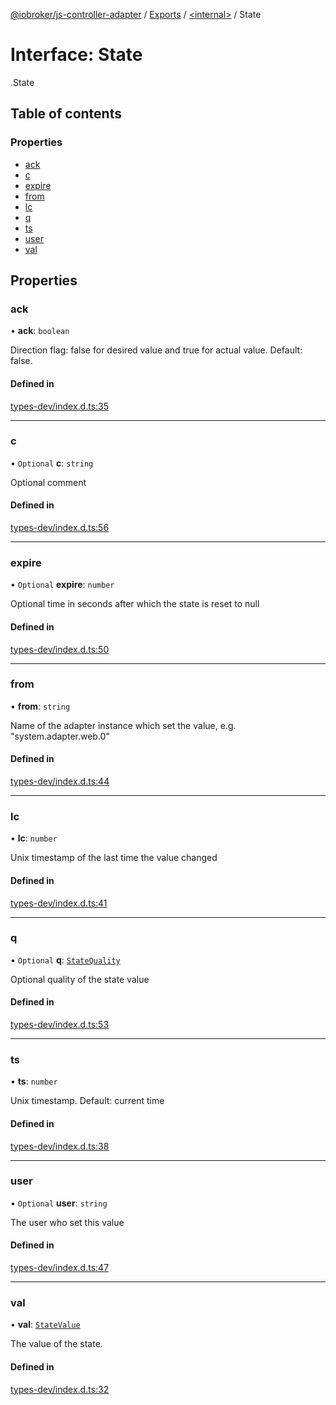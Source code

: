 [@iobroker/js-controller-adapter](../README.md) / [Exports](../modules.md) / [<internal\>](../modules/internal_.md) / State

# Interface: State

[<internal>](../modules/internal_.md).State

## Table of contents

### Properties

- [ack](internal_.State.md#ack)
- [c](internal_.State.md#c)
- [expire](internal_.State.md#expire)
- [from](internal_.State.md#from)
- [lc](internal_.State.md#lc)
- [q](internal_.State.md#q)
- [ts](internal_.State.md#ts)
- [user](internal_.State.md#user)
- [val](internal_.State.md#val)

## Properties

### ack

• **ack**: `boolean`

Direction flag: false for desired value and true for actual value. Default: false.

#### Defined in

[types-dev/index.d.ts:35](https://github.com/ioBroker/ioBroker.js-controller/blob/0f3945b9/packages/types-dev/index.d.ts#L35)

___

### c

• `Optional` **c**: `string`

Optional comment

#### Defined in

[types-dev/index.d.ts:56](https://github.com/ioBroker/ioBroker.js-controller/blob/0f3945b9/packages/types-dev/index.d.ts#L56)

___

### expire

• `Optional` **expire**: `number`

Optional time in seconds after which the state is reset to null

#### Defined in

[types-dev/index.d.ts:50](https://github.com/ioBroker/ioBroker.js-controller/blob/0f3945b9/packages/types-dev/index.d.ts#L50)

___

### from

• **from**: `string`

Name of the adapter instance which set the value, e.g. "system.adapter.web.0"

#### Defined in

[types-dev/index.d.ts:44](https://github.com/ioBroker/ioBroker.js-controller/blob/0f3945b9/packages/types-dev/index.d.ts#L44)

___

### lc

• **lc**: `number`

Unix timestamp of the last time the value changed

#### Defined in

[types-dev/index.d.ts:41](https://github.com/ioBroker/ioBroker.js-controller/blob/0f3945b9/packages/types-dev/index.d.ts#L41)

___

### q

• `Optional` **q**: [`StateQuality`](../enums/internal_.StateQuality.md)

Optional quality of the state value

#### Defined in

[types-dev/index.d.ts:53](https://github.com/ioBroker/ioBroker.js-controller/blob/0f3945b9/packages/types-dev/index.d.ts#L53)

___

### ts

• **ts**: `number`

Unix timestamp. Default: current time

#### Defined in

[types-dev/index.d.ts:38](https://github.com/ioBroker/ioBroker.js-controller/blob/0f3945b9/packages/types-dev/index.d.ts#L38)

___

### user

• `Optional` **user**: `string`

The user who set this value

#### Defined in

[types-dev/index.d.ts:47](https://github.com/ioBroker/ioBroker.js-controller/blob/0f3945b9/packages/types-dev/index.d.ts#L47)

___

### val

• **val**: [`StateValue`](../modules/internal_.md#statevalue)

The value of the state.

#### Defined in

[types-dev/index.d.ts:32](https://github.com/ioBroker/ioBroker.js-controller/blob/0f3945b9/packages/types-dev/index.d.ts#L32)
